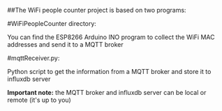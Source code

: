 ##The WiFi people counter project is based on two programs:

#WiFiPeopleCounter directory:

You can find the ESP8266 Arduino INO program to collect the WiFi MAC addresses and send it to a MQTT broker

#mqttReceiver.py:

Python script to get the information from a MQTT broker and store it to influxdb server


**Important note:** the MQTT broker and influxdb server can be local or remote (it's up to you)

